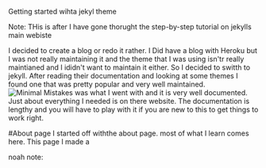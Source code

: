 Getting started wihta jekyl theme

Note: THis is after I have gone thorught the step-by-step tutorial on  jekylls main webiste

I decided to create a blog or redo it rather. I Did have a blog with Heroku but I was not really maintaining it and the theme that I was using isn'tr really maintianed and I ididn't want to maintain it either.
So I decided to switth to jekyll. After reading their documentation and looking at some themes I found one that was pretty popular and very well maintained. ![Minimal Mistakes](https://github.com/mmistakes/minimal-mistakes) was what I went with and it is very well documented. Just about everything I needed is on there website. The documentation is lengthy and you will have to play with it if you are new to this to get things to work right. 

#About page
I started off withthe about page. most of what I learn comes here. This page I made a 


noah note: